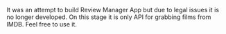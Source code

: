 It was an attempt to build Review Manager App but due to legal issues it is no longer developed. On this stage it is only API for grabbing films from IMDB.
Feel free to use it.
